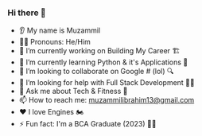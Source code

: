 <!-- Header -->


<!-- ABOUT ME -->
### Hi there 👋
* 👂 My name is Muzammil 
* 👨🏻 Pronouns: He/Him
* 🔭 I’m currently working on Building My Career 🏗️
* 🌱 I’m currently learning Python & it's Applications 🐍
* 🤝 I’m looking to collaborate on Google # (lol) 🔍
* 🤔 I’m looking for help with Full Stack Development 👨‍💻
* 💬 Ask me about Tech & Fitness 💪
* 📫 How to reach me: muzammilibrahim13@gmail.com
* ❤️ I love Engines 🏍️
* ⚡ Fun fact: I'm a BCA Graduate (2023) 👨‍🎓

<!-- <!-- SOCIAL MEDIA ICON
<a href="https://www.instagram.com/_mzml13/">
  <img height="50" src="https://user-images.githubusercontent.com/46517096/166974368-9798f39f-1f46-499c-b14e-81f0a3f83a06.png"/>
</a>
<br>

Displaying GIF
<img height="100%" src="https://media.giphy.com/media/U29G5UtSokwAPamv7K/giphy.gif"/>
</a>
-->

